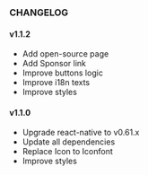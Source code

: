 
### CHANGELOG

#### v1.1.2
- Add open-source page
- Add Sponsor link
- Improve buttons logic
- Improve i18n texts
- Improve styles

#### v1.1.0
- Upgrade react-native to v0.61.x
- Update all dependencies
- Replace Icon to Iconfont
- Improve styles